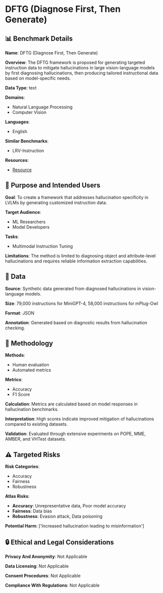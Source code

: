 # DFTG (Diagnose First, Then Generate)

## 📊 Benchmark Details

**Name**: DFTG (Diagnose First, Then Generate)

**Overview**: The DFTG framework is proposed for generating targeted instruction data to mitigate hallucinations in large vision-language models by first diagnosing hallucinations, then producing tailored instructional data based on model-specific needs.

**Data Type**: text

**Domains**:
- Natural Language Processing
- Computer Vision

**Languages**:
- English

**Similar Benchmarks**:
- LRV-Instruction

**Resources**:
- [Resource](https://arxiv.org/abs/2404.10332)

## 🎯 Purpose and Intended Users

**Goal**: To create a framework that addresses hallucination specificity in LVLMs by generating customized instruction data.

**Target Audience**:
- ML Researchers
- Model Developers

**Tasks**:
- Multimodal Instruction Tuning

**Limitations**: The method is limited to diagnosing object and attribute-level hallucinations and requires reliable information extraction capabilities.

## 💾 Data

**Source**: Synthetic data generated from diagnosed hallucinations in vision-language models.

**Size**: 79,000 instructions for MiniGPT-4, 58,000 instructions for mPlug-Owl

**Format**: JSON

**Annotation**: Generated based on diagnostic results from hallucination checking.

## 🔬 Methodology

**Methods**:
- Human evaluation
- Automated metrics

**Metrics**:
- Accuracy
- F1 Score

**Calculation**: Metrics are calculated based on model responses in hallucination benchmarks.

**Interpretation**: High scores indicate improved mitigation of hallucinations compared to existing datasets.

**Validation**: Evaluated through extensive experiments on POPE, MME, AMBER, and VHTest datasets.

## ⚠️ Targeted Risks

**Risk Categories**:
- Accuracy
- Fairness
- Robustness

**Atlas Risks**:
- **Accuracy**: Unrepresentative data, Poor model accuracy
- **Fairness**: Data bias
- **Robustness**: Evasion attack, Data poisoning

**Potential Harm**: ['Increased hallucination leading to misinformation']

## 🔒 Ethical and Legal Considerations

**Privacy And Anonymity**: Not Applicable

**Data Licensing**: Not Applicable

**Consent Procedures**: Not Applicable

**Compliance With Regulations**: Not Applicable

